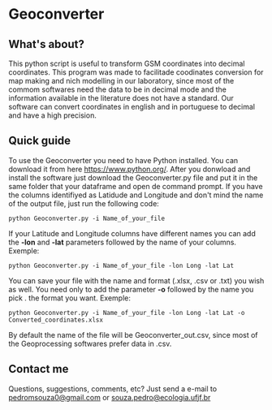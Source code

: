 # Geoconverter


## What's about?

This python script is useful to transform GSM coordinates into decimal coordinates. This program was made to facilitade coodinates conversion for map making and nich modelling in our laboratory, since most of the commom softwares need the data to be in decimal mode and the information available in the literature does not have a standard. Our software can convert coordinates in english and in portuguese to decimal and have a high precision.

## Quick guide

To use the Geoconverter you need to have Python installed. You can download it from here https://www.python.org/. After you donwload and install the software just download the Geoconverter.py file and put it in the same folder that your dataframe and open de command prompt. If you have the columns identifiyed as Latidude and Longitude and don't mind the name of the output file, just run the following code:


```
python Geoconverter.py -i Name_of_your_file
```

If your Latitude and Longitude columns have different names you can add the **-lon** and **-lat** parameters followed by the name of your columns. Exemple:

```
python Geoconverter.py -i Name_of_your_file -lon Long -lat Lat
```

You can save your file with the name and format (.xlsx, .csv or .txt) you wish as well. You need only to add the parameter **-o** followed by the name you pick . the format you want. Exemple:

```
python Geoconverter.py -i Name_of_your_file -lon Long -lat Lat -o Converted_coordinates.xlsx
```

By default the name of the file will be Geoconverter_out.csv, since most of the Geoprocessing softwares prefer data in .csv. 

## Contact me

Questions, suggestions, comments, etc? Just send a e-mail to pedromsouza0@gmail.com or souza.pedro@ecologia.ufjf.br
